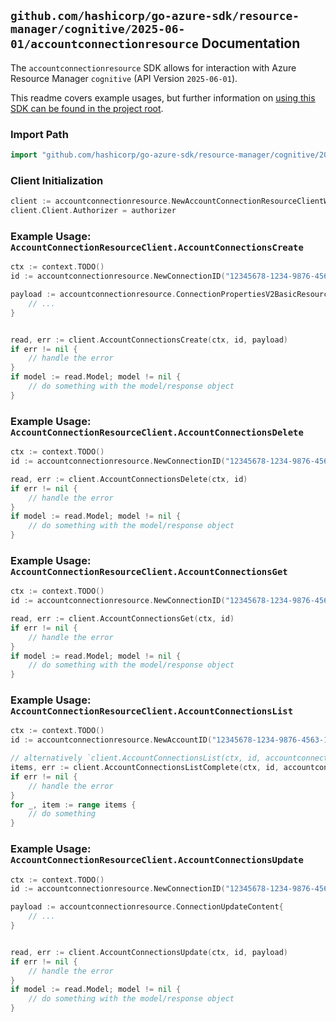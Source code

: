 
## `github.com/hashicorp/go-azure-sdk/resource-manager/cognitive/2025-06-01/accountconnectionresource` Documentation

The `accountconnectionresource` SDK allows for interaction with Azure Resource Manager `cognitive` (API Version `2025-06-01`).

This readme covers example usages, but further information on [using this SDK can be found in the project root](https://github.com/hashicorp/go-azure-sdk/tree/main/docs).

### Import Path

```go
import "github.com/hashicorp/go-azure-sdk/resource-manager/cognitive/2025-06-01/accountconnectionresource"
```


### Client Initialization

```go
client := accountconnectionresource.NewAccountConnectionResourceClientWithBaseURI("https://management.azure.com")
client.Client.Authorizer = authorizer
```


### Example Usage: `AccountConnectionResourceClient.AccountConnectionsCreate`

```go
ctx := context.TODO()
id := accountconnectionresource.NewConnectionID("12345678-1234-9876-4563-123456789012", "example-resource-group", "accountName", "connectionName")

payload := accountconnectionresource.ConnectionPropertiesV2BasicResource{
	// ...
}


read, err := client.AccountConnectionsCreate(ctx, id, payload)
if err != nil {
	// handle the error
}
if model := read.Model; model != nil {
	// do something with the model/response object
}
```


### Example Usage: `AccountConnectionResourceClient.AccountConnectionsDelete`

```go
ctx := context.TODO()
id := accountconnectionresource.NewConnectionID("12345678-1234-9876-4563-123456789012", "example-resource-group", "accountName", "connectionName")

read, err := client.AccountConnectionsDelete(ctx, id)
if err != nil {
	// handle the error
}
if model := read.Model; model != nil {
	// do something with the model/response object
}
```


### Example Usage: `AccountConnectionResourceClient.AccountConnectionsGet`

```go
ctx := context.TODO()
id := accountconnectionresource.NewConnectionID("12345678-1234-9876-4563-123456789012", "example-resource-group", "accountName", "connectionName")

read, err := client.AccountConnectionsGet(ctx, id)
if err != nil {
	// handle the error
}
if model := read.Model; model != nil {
	// do something with the model/response object
}
```


### Example Usage: `AccountConnectionResourceClient.AccountConnectionsList`

```go
ctx := context.TODO()
id := accountconnectionresource.NewAccountID("12345678-1234-9876-4563-123456789012", "example-resource-group", "accountName")

// alternatively `client.AccountConnectionsList(ctx, id, accountconnectionresource.DefaultAccountConnectionsListOperationOptions())` can be used to do batched pagination
items, err := client.AccountConnectionsListComplete(ctx, id, accountconnectionresource.DefaultAccountConnectionsListOperationOptions())
if err != nil {
	// handle the error
}
for _, item := range items {
	// do something
}
```


### Example Usage: `AccountConnectionResourceClient.AccountConnectionsUpdate`

```go
ctx := context.TODO()
id := accountconnectionresource.NewConnectionID("12345678-1234-9876-4563-123456789012", "example-resource-group", "accountName", "connectionName")

payload := accountconnectionresource.ConnectionUpdateContent{
	// ...
}


read, err := client.AccountConnectionsUpdate(ctx, id, payload)
if err != nil {
	// handle the error
}
if model := read.Model; model != nil {
	// do something with the model/response object
}
```

